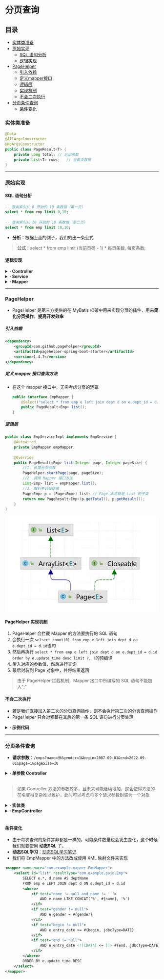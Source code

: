 # 分页查询
## 目录
- [实体类准备](#实体类准备)
- [原始实现](#原始实现)
    - [SQL 语句分析](#sql-语句分析)
    - [逻辑实现](#逻辑实现)
- [PageHelper](#pagehelper)
    - [引入依赖](#引入依赖)
    - [定义mapper接口](#定义-mapper-接口查询方法)
    - [逻辑层](#逻辑层)
    - [实现机制](#pagehelper-实现机制)
    - [不会二次执行](#不会二次执行)
- [分页条件查询](#分页条件查询)
    - [条件变化](#条件变化)

### 实体类准备
```java
@Data
@AllArgsConstructor
@NoArgsConstructor
public class PageResult<T> {
    private Long total; // 总记录数
    private List<T> rows;   // 当前页数据
}
```

---

### 原始实现
#### SQL 语句分析
```sql
-- 查询索引从 0 开始的 10 条数据（第一页）
select * from emp limit 0,10;

-- 查询索引从 10 开始的 10 条数据（第二页）
select * from emp limit 10,10;
```
- **分析**：根据上面的例子，我们的出一条公式
> **公式**：select * from emp limit (当前页码 - 1) * 每页条数, 每页条数;

#### 逻辑实现

<details>
<summary><b>· Controller</b></summary>

```java
@Slf4j
@RestController
@RequestMapping("/emp")
public class EmpController { 
    @GetMapping
    public Result page(@RequestParam(defaultValue = "1")Integer page,
                        @RequestParam(defaultValue = "10") Integer pageSize) {
        log.info("分页请求参数：{}, {}", page, pageSize);
        PageResult<Emp> pageResult = empService.page(page, pageSize);
        return Result.success(pageResult);
    }
}
```

</details>

<details>
<summary><b>· Service</b></summary>

```java
public interface EmpService {
    public PageResult<Emp> page(Integer page, Integer pageSize);
}
```

```java
@Service
public class EmpServiceImpl implements EmpService { 
    @Override
    public PageResult<Emp> page(Integer page, Integer pageSize) { 
        //1. 获取总记录数
        Long count = empMapper.count();
        //2. 获取每一页的数据列表
        Integer start = (page - 1) * pageSize;
        List<Emp> items = empMapper.list(start, pageSize);
        //3. 封装分页结果
        return new PageResult<>(count, items);
    }
}
```

</details>

<details>
<summary><b>· Mapper</b></summary>

```java
@Mapper
public interface EmpMapper {
    @Select("select count(*) from emp e left join dept d on e.dept_id = d.id") 
    public Long count();

    @Select("select * from emp e left join dept d on e.dept_id = d.id limit #{start}, #{pageSize}")
    public List<Emp> list(Integer start, Integer pageSize);
}
```

</details>

---

### PageHelper
* PageHelper 是第三方提供的在 MyBatis 框架中用来实现分页的插件，用来**简化分页操作**，**提高开发效率**

##### 引入依赖
```xml
<dependency>
    <groupId>com.github.pagehelper</groupId>
    <artifactId>pagehelper-spring-boot-starter</artifactId>
    <version>1.4.7</version>
</dependency>
```

##### 定义 mapper 接口查询方法
- 在这个 mapper 接口中，无需考虑分页的逻辑
    ```java
    public interface EmpMapper {
        @Select("select * from emp e left join dept d on e.dept_id = d.id order by e.updated_time desc") 
        public PageResult<Emp> list();
    }
    ```

##### 逻辑层
```java
public class EmpServiceImpl implements EmpService {
    @Autowired
    private EmpMapper empMapper;

    @Override
    public PageResult<Emp> list(Integer page, Integer pageSize) {
        //1. 设置分页参数
        PageHelper.startPage(page, pageSize);
        //2. 调用 Mapper 接口方法
        List<Emp> list = empMapper.list();
        //3. 解析并封装结果
        Page<Emp> p = (Page<Emp>) list; // Page 本质就是 List 的子类
        return new PageResult<Emp>(p.getTotal(), p.getResult());
    }
}
```
![Page<> 继承关系图](img/PageExtendsRelationship.jpg)


#### PageHelper 实现机制
1. PageHelper 会拦截 Mapper 的方法要执行的 SQL 语句
2. 会执行一次 `selsect count(0) from emp e left join dept d on e.dept_id = d.id`语句
3. 然后再执行 `select * from emp e left join dept d on e.dept_id = d.id order by e.update_time desc limit ?, ?`的预编译
4. 传入对应的参数值，然后进行查询
5. 最后封装到 Page 对象中，并将结果返回
> 由于 PageHelper 拦截机制，Mapper 接口中所编写的 SQL 语句不能加入";"

#### 不会二次执行
- 若是我们直接加入第二次的分页查询操作，则不会执行第二次的分页查询操作
- PageHelper 只会对紧跟在其后的第一条 SQL 语句进行分页处理

<details>
<summary><b>· 示例代码</b></summary>

```java
public class EmpServiceImpl implements EmpService {
    @Autowired
    private EmpMapper empMapper;

    @Override
    public PageResult<Emp> list(Integer page, Integer pageSize) {
        //1. 设置分页参数
        PageHelper.startPage(page, pageSize);
        //2. 调用 Mapper 接口方法
        List<Emp> list = empMapper.list();
        List<Emp> list2 = empMapper.list(); // 这一条语句并不会执行分页操作
        //3. 解析并封装结果
        Page<Emp> p = (Page<Emp>) list; // Page 本质就是 List 的子类
        return new PageResult<Emp>(p.getTotal(), p.getResult());
    }
}
```

</details>

---

### 分页条件查询
* **请求参数**：`/emps?name=张&gender=1&begin=2007-09-01&end=2022-09-01&page=1&pageSize=10`

<details>
<summary><b>· 单参数 Controller</b></summary>

```java
@GetMapping
public Result page(@RequestParam(defaultValue = "1")Integer page,
                @RequestParam(defaultValue = "10")Integer pageSize,
                String name, Integer gender,
                @DateTimeFormat(pattern = "yyyy-MM-dd") LocalData begin,
                @DateTimeFormat(pattern = "yyyy-MM-dd") LocalData end) {
    log.info("分页条件查询，参数：page={}, pageSize={}, name={}, gender={}, begin={}, end={}", page, pageSize, name, gender, begin, end);
    ...
}
```

</details>

<br>

> 如果 Controller 方法的参数较多，且未来可能继续增加，这会使得方法的签名变得复杂难以维护，此时可以考虑将多个请求参数封装为一个对象

<details>
<summary><b>· 实体类</b></summary>

```java
@Data
public class EmpQueryParam {
    private Integer page;   // 当前页码
    private Integer pageSize;   // 每页记录数
    private String name;    // 员工姓名
    private Integer gender; // 员工性别
    @DateTimeFormat(pattern = "yyyy-MM-dd")
    private LocalDate begin;    // 开始日期
    @DateTimeFormat(pattern = "yyyy-MM-dd")
    private LocalDate end;  // 结束日期
}
```

</details>

<details>
<summary><b>· EmpController</b></summary>

```java
@GetMapping
public Result page(EmpQueryParam empQueryParam) {
    log.info("分页查询员工信息，参数：{}", empQueryParam);
    PageResult<Emp> pageResult = empService.page(empQueryParam);
    return Result.success(pageResult);
}
```

</details>

<br>

#### 条件变化
* 由于每次查询的条件并非都是一样的，可能条件数量也会发生变化，这个时候我们就要使用 **动态SQL** 了。
* **动态SQL学习**：[动态SQL学习笔记](../MyBatis/动态SQL语句.md)
* 我们将 EmpMapper 中的方法改成使用 XML 映射文件来实现
```xml
<mapper namespace="com.example.mapper.EmpMapper">
    <select id="list" resultType="com.example.pojo.Emp">
        SELECT e.*, d.name AS deptName
        FROM emp e LEFT JOIN dept d ON e.dept_id = d.id
        <where>
            <if test="name != null and name != ''">
                AND e.name LIKE CONCAT('%', #{name}, '%')
            </if>
            <if test="gender != null">
                AND e.gender = #{gender}
            </if>
            <if test="begin != null">
                AND e.entry_date >= #{begin, jdbcType=DATE}
            </if>
            <if test="end != null">
                AND e.entry_date <![CDATA[ <= ]]> #{end, jdbcType=DATE}
            </if>
        </where>
        ORDER BY e.update_time DESC
    </select>
</mapper>
```